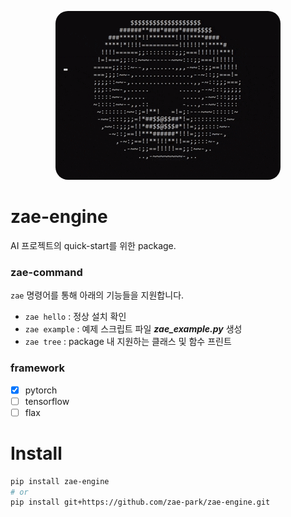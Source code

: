 
<p align="center">
  <img src="assets/img/spinning_ascii_donut.gif" style="border-radius: 20px">
  <br />
 
</p>

# zae-engine
AI 프로젝트의 quick-start를 위한 package. </br>

[//]: # (https://github.com/dbrgn/coverage-badge)

### zae-command
`zae` 명령어를 통해 아래의 기능들을 지원합니다.
- `zae hello` : 정상 설치 확인
- `zae example` : 예제 스크립트 파일 ***zae_example.py*** 생성
- `zae tree` : package 내 지원하는 클래스 및 함수 프린트

### framework
- [x] pytorch
- [ ] tensorflow
- [ ] flax

# Install 
```bash
pip install zae-engine 
# or
pip install git+https://github.com/zae-park/zae-engine.git
```

